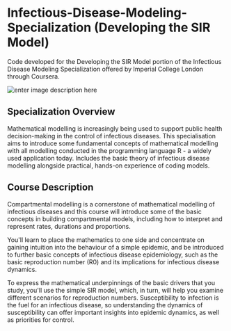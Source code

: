 # Infectious-Disease-Modeling-Specialization (Developing the SIR Model)

Code developed for the Developing the SIR Model portion of the Infectious Disease Modeling Specialization offered by Imperial College London through Coursera.

![enter image description here](https://s3.amazonaws.com/coursera_assets/meta_images/generated/XDP/XDP~SPECIALIZATION!~infectious-disease-modelling/XDP~SPECIALIZATION!~infectious-disease-modelling.jpeg)

## Specialization Overview
Mathematical modelling is increasingly being used to support public health decision-making in the control of infectious diseases. This specialisation aims to introduce some fundamental concepts of mathematical modelling with all modelling conducted in the programming language R - a widely used application today. Includes the basic theory of infectious disease modelling alongside practical, hands-on experience of coding models.

## Course Description

Compartmental modelling is a cornerstone of mathematical modelling of infectious diseases and this course will introduce some of the basic concepts in building compartmental models, including how to interpret and represent rates, durations and proportions. 

You'll learn to place the mathematics to one side and concentrate on gaining intuition into the behaviour of a simple epidemic, and be introduced to further basic concepts of infectious disease epidemiology, such as the basic reproduction number (R0) and its implications for infectious disease dynamics. 

To express the mathematical underpinnings of the basic drivers that you study, you'll use the simple SIR model, which, in turn, will help you examine different scenarios for reproduction numbers. Susceptibility to infection is the fuel for an infectious disease, so understanding the dynamics of susceptibility can offer important insights into epidemic dynamics, as well as priorities for control.


